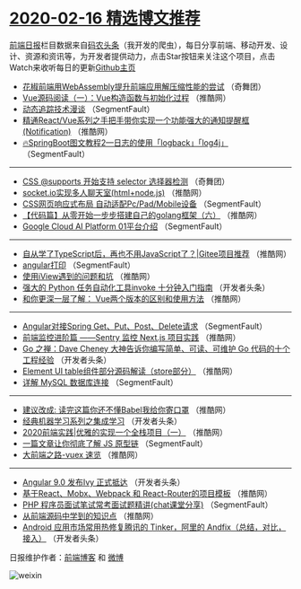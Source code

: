 # [2020-02-16 精选博文推荐](https://toutiao.qdkfweb.cn/date/2020/02/16)

[前端日报](https://qdkfweb.cn/c/news)栏目数据来自[码农头条](https://toutiao.qdkfweb.cn/)（我开发的爬虫），每日分享前端、移动开发、设计、资源和资讯等，为开发者提供动力，点击Star按钮来关注这个项目，点击Watch来收听每日的更新[Github主页](https://github.com/kujian/frontendDaily)
* [花椒前端用WebAssembly提升前端应用解压缩性能的尝试](https://toutiao.qdkfweb.cn/137345.html) （奇舞团）
* [Vue源码阅读（一）：Vue构造函数与初始化过程](https://toutiao.qdkfweb.cn/137550.html) （推酷网）
* [动态追踪技术漫谈](https://toutiao.qdkfweb.cn/137529.html) （SegmentFault）
* [精通React/Vue系列之手把手带你实现一个功能强大的通知提醒框(Notification)](https://toutiao.qdkfweb.cn/137561.html) （推酷网）
* [🔥SpringBoot图文教程2—日志的使用「logback」「log4j」](https://toutiao.qdkfweb.cn/137540.html) （SegmentFault）

***
* [CSS @supports 开始支持 selector 选择器检测](https://toutiao.qdkfweb.cn/137572.html) （奇舞团）
* [socket.io实现多人聊天室(html+node.js)](https://toutiao.qdkfweb.cn/137551.html) （推酷网）
* [CSS网页响应式布局 自动适配Pc/Pad/Mobile设备](https://toutiao.qdkfweb.cn/137530.html) （SegmentFault）
* [【代码篇】从零开始一步步搭建自己的golang框架（六）](https://toutiao.qdkfweb.cn/137562.html) （推酷网）
* [Google Cloud AI Platform 01平台介绍](https://toutiao.qdkfweb.cn/137541.html) （SegmentFault）

***
* [自从学了TypeScript后，再也不用JavaScript了？|Gitee项目推荐](https://toutiao.qdkfweb.cn/137552.html) （推酷网）
* [angular打印](https://toutiao.qdkfweb.cn/137531.html) （SegmentFault）
* [使用iView遇到的问题和坑](https://toutiao.qdkfweb.cn/137563.html) （推酷网）
* [强大的 Python 任务自动化工具invoke 十分钟入门指南](https://toutiao.qdkfweb.cn/137542.html) （开发者头条）
* [和你更深一层了解： Vue两个版本的区别和使用方法](https://toutiao.qdkfweb.cn/137553.html) （推酷网）

***
* [Angular对接Spring Get、Put、Post、Delete请求](https://toutiao.qdkfweb.cn/137532.html) （SegmentFault）
* [前端监控进阶篇 ——Sentry 监控 Next.js 项目实践](https://toutiao.qdkfweb.cn/137564.html) （推酷网）
* [Go 之禅：Dave Cheney 大神告诉你编写简单、可读、可维护 Go 代码的十个工程经验](https://toutiao.qdkfweb.cn/137543.html) （开发者头条）
* [Element UI table组件部分源码解读（store部分）](https://toutiao.qdkfweb.cn/137554.html) （推酷网）
* [详解 MySQL 数据库连接](https://toutiao.qdkfweb.cn/137533.html) （SegmentFault）

***
* [建议改成: 读完这篇你还不懂Babel我给你寄口罩](https://toutiao.qdkfweb.cn/137565.html) （推酷网）
* [经典机器学习系列之集成学习](https://toutiao.qdkfweb.cn/137544.html) （开发者头条）
* [2020前端实践|优雅的实现一个全栈项目（一）](https://toutiao.qdkfweb.cn/137555.html) （推酷网）
* [一篇文章让你彻底了解 JS 原型链](https://toutiao.qdkfweb.cn/137534.html) （SegmentFault）
* [大前端之路-vuex 速览](https://toutiao.qdkfweb.cn/137566.html) （推酷网）

***
* [Angular 9.0 发布Ivy 正式抵达](https://toutiao.qdkfweb.cn/137545.html) （开发者头条）
* [基于React、Mobx、Webpack 和 React-Router的项目模板](https://toutiao.qdkfweb.cn/137556.html) （推酷网）
* [PHP 程序员面试笔试常考面试题精讲(chat课堂分享)](https://toutiao.qdkfweb.cn/137535.html) （SegmentFault）
* [从前端源码中学到的知识点](https://toutiao.qdkfweb.cn/137567.html) （推酷网）
* [Android 应用市场常用热修复腾讯的 Tinker，阿里的 Andfix（总结，对比，接入）](https://toutiao.qdkfweb.cn/137546.html) （开发者头条）

日报维护作者：[前端博客](https://qdkfweb.cn/) 和 [微博](https://qdkfweb.cn/go/weibo)

![weixin](https://user-images.githubusercontent.com/3055447/38468989-651132ac-3b80-11e8-8e6b-15122322a9d7.png)